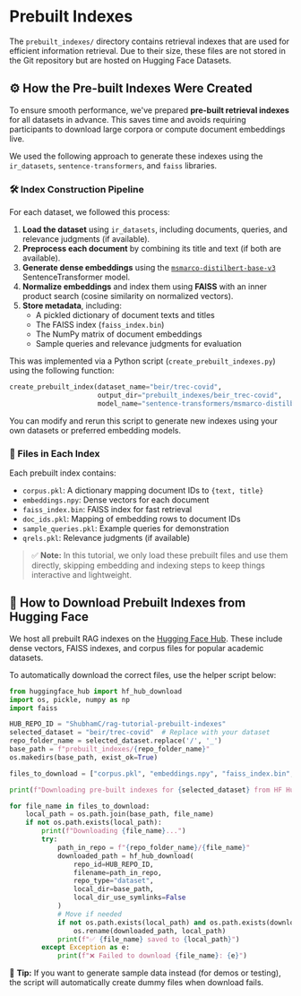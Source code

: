 # Prebuilt Indexes

The `prebuilt_indexes/` directory contains retrieval indexes that are used for efficient information retrieval. Due to their size, these files are not stored in the Git repository but are hosted on Hugging Face Datasets.

## ⚙️ How the Pre-built Indexes Were Created

To ensure smooth performance, we've prepared **pre-built retrieval indexes** for all datasets in advance. This saves time and avoids requiring participants to download large corpora or compute document embeddings live.

We used the following approach to generate these indexes using the `ir_datasets`, `sentence-transformers`, and `faiss` libraries.

### 🛠️ Index Construction Pipeline
For each dataset, we followed this process:

1. **Load the dataset** using `ir_datasets`, including documents, queries, and relevance judgments (if available).
2. **Preprocess each document** by combining its title and text (if both are available).
3. **Generate dense embeddings** using the [`msmarco-distilbert-base-v3`](https://huggingface.co/sentence-transformers/msmarco-distilbert-base-v3) SentenceTransformer model.
4. **Normalize embeddings** and index them using **FAISS** with an inner product search (cosine similarity on normalized vectors).
5. **Store metadata**, including:
   - A pickled dictionary of document texts and titles
   - The FAISS index (`faiss_index.bin`)
   - The NumPy matrix of document embeddings
   - Sample queries and relevance judgments for evaluation

This was implemented via a Python script (`create_prebuilt_indexes.py`) using the following function:

```python
create_prebuilt_index(dataset_name="beir/trec-covid",
                      output_dir="prebuilt_indexes/beir_trec-covid",
                      model_name="sentence-transformers/msmarco-distilbert-base-v3")
```

You can modify and rerun this script to generate new indexes using your own datasets or preferred embedding models.

### 📁 Files in Each Index
Each prebuilt index contains:
- `corpus.pkl`: A dictionary mapping document IDs to `{text, title}`
- `embeddings.npy`: Dense vectors for each document
- `faiss_index.bin`: FAISS index for fast retrieval
- `doc_ids.pkl`: Mapping of embedding rows to document IDs
- `sample_queries.pkl`: Example queries for demonstration
- `qrels.pkl`: Relevance judgments (if available)

> ✅ **Note:** In this tutorial, we only load these prebuilt files and use them directly, skipping embedding and indexing steps to keep things interactive and lightweight.

## 🔽 How to Download Prebuilt Indexes from Hugging Face

We host all prebuilt RAG indexes on the [Hugging Face Hub](https://huggingface.co/datasets/ShubhamC/rag-tutorial-prebuilt-indexes). These include dense vectors, FAISS indexes, and corpus files for popular academic datasets.

To automatically download the correct files, use the helper script below:

```python
from huggingface_hub import hf_hub_download
import os, pickle, numpy as np
import faiss

HUB_REPO_ID = "ShubhamC/rag-tutorial-prebuilt-indexes"
selected_dataset = "beir/trec-covid"  # Replace with your dataset
repo_folder_name = selected_dataset.replace('/', '_')
base_path = f"prebuilt_indexes/{repo_folder_name}"
os.makedirs(base_path, exist_ok=True)

files_to_download = ["corpus.pkl", "embeddings.npy", "faiss_index.bin", "doc_ids.pkl"]

print(f"Downloading pre-built indexes for {selected_dataset} from HF Hub...")

for file_name in files_to_download:
    local_path = os.path.join(base_path, file_name)
    if not os.path.exists(local_path):
        print(f"Downloading {file_name}...")
        try:
            path_in_repo = f"{repo_folder_name}/{file_name}"
            downloaded_path = hf_hub_download(
                repo_id=HUB_REPO_ID,
                filename=path_in_repo,
                repo_type="dataset",
                local_dir=base_path,
                local_dir_use_symlinks=False
            )
            # Move if needed
            if not os.path.exists(local_path) and os.path.exists(downloaded_path):
                os.rename(downloaded_path, local_path)
            print(f"✅ {file_name} saved to {local_path}")
        except Exception as e:
            print(f"❌ Failed to download {file_name}: {e}")
```

📌 **Tip:** If you want to generate sample data instead (for demos or testing), the script will automatically create dummy files when download fails.
